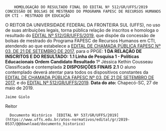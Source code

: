         HOMOLOGAÇÃO DO RESULTADO FINAL DO EDITAL Nº 512/GR/UFFS/2019 CONCESSÃO DE BOLSAS DE MESTRADO DO PROGRAMA FAPESC DE RECURSOS HUMANOS EM CTI - MESTRADO EM EDUCAÇÃO  

 O REITOR DA UNIVERSIDADE FEDERAL DA FRONTEIRA SUL (UFFS), no uso de suas atribuições legais, torna pública relação de inscritos e homologa o resultado do [EDITAL Nº 512/GR/UFFS/2019](https://www.uffs.edu.br/atos-normativos/edital/gr/2019-0512), que dispõe da concessão de bolsas de mestrado do Programa FAPESC de Recursos Humanos em CTI, atendendo ao que estabelece a [EDITAL DE CHAMADA PÚBLICA FAPESC Nº 03, DE 21 DE SETEMBRO DE 2017](http://www.fapesc.sc.gov.br/edital-de-chamada-publica-fapesc-no-032017-programa-fapesc-de-recursos-humanos-em-cti-bolsas-de-mestrado-e-doutorado/), para o PPGE:  **1 DA RELAÇÃO DE INSCRITOS E DO RESULTADO:** **1.1 Linha de Pesquisa 1 - Políticas Educacionais**     **Ordem**   **Candidato**   **Resultado**     1º   Jéssica Kethin Cousseau   Classificada e contemplada      **2 DISPOSIÇÕES FINAIS** **2.1**  O aluno contemplado deverá atentar para todos os dispositivos constantes da [EDITAL DE CHAMADA PÚBLICA FAPESC Nº 03, DE 21 DE SETEMBRO DE 2017](http://www.fapesc.sc.gov.br/edital-de-chamada-publica-fapesc-no-032017-programa-fapesc-de-recursos-humanos-em-cti-bolsas-de-mestrado-e-doutorado/), e do [EDITAL Nº 512/GR/UFFS/2019](https://www.uffs.edu.br/atos-normativos/edital/gr/2019-0512).        **Data do ato:** Chapecó-SC, 27 de maio de 2019.   
 

    Jaime Giolo   
 Reitor 

      Documento Histórico  [EDITAL Nº 537/GR/UFFS/2019](https://www.uffs.edu.br/atos-normativos/edital/gr/2019-0537/@@download/documento_historico)     
      